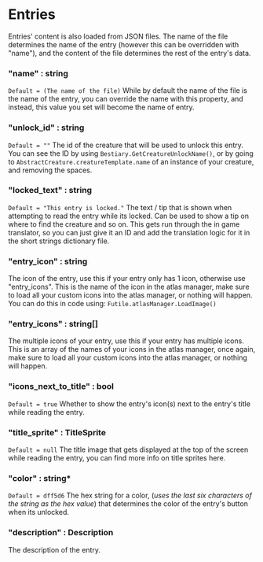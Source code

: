 # Entries

Entries' content is also loaded from JSON files. The name of the file determines the name of the entry (however this can be overridden with "name"), and the content of the file determines the rest of the entry's data.

### "name" : string
`Default = (The name of the file)`
While by default the name of the file is the name of the entry, you can override the name with this property, and instead, this value you set will become the name of entry.

### "unlock_id" : string
`Default = ""`
The id of the creature that will be used to unlock this entry. You can see the ID by using `Bestiary.GetCreatureUnlockName()`, or by going to `AbstractCreature.creatureTemplate.name` of an instance of your creature, and removing the spaces.

### "locked_text" : string
`Default = "This entry is locked."`
The text / tip that is shown when attempting to read the entry while its locked. Can be used to show a tip on where to find the creature and so on.
This gets run through the in game translator, so you can just give it an ID and add the translation logic for it in the short strings dictionary file.

### "entry_icon" : string
The icon of the entry, use this if your entry only has 1 icon, otherwise use "entry_icons".
This is the name of the icon in the atlas manager, make sure to load all your custom icons into the atlas manager, or nothing will happen.
You can do this in code using:
`Futile.atlasManager.LoadImage()`

### "entry_icons" : string[]
The multiple icons of your entry, use this if your entry has multiple icons. This is an array of the names of your icons in the atlas manager, once again, make sure to load all your custom icons into the atlas manager, or nothing will happen.

### "icons_next_to_title" : bool
`Default = true`
Whether to show the entry's icon(s) next to the entry's title while reading the entry.

### "title_sprite" : TitleSprite
`Default = null`
The title image that gets displayed at the top of the screen while reading the entry, you can find more info on title sprites here.

### "color" : string*
`Default = dff5d6`
The hex string for a color, (*uses the last six characters of the string as the hex value*) that determines the color of the entry's button when its unlocked.

### "description" : Description
The description of the entry.